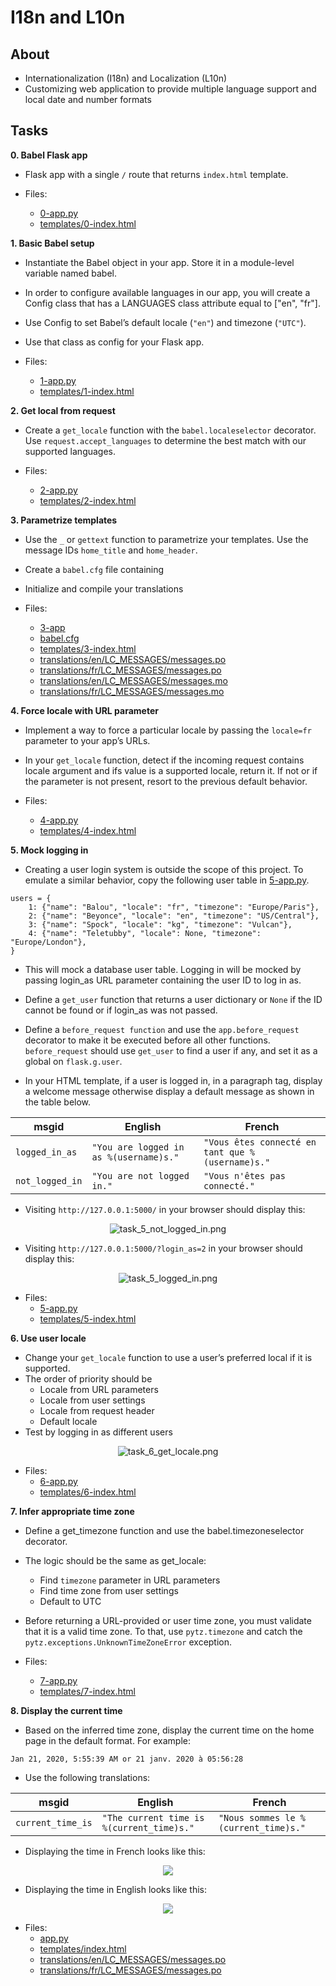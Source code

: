 # I18n and L10n

## About
* Internationalization (I18n) and Localization (L10n)
* Customizing web application to provide multiple language support and local date and number formats

## Tasks
**0. Babel Flask app**
- Flask app with a single `/` route that returns `index.html` template.

- Files:
    - [0-app.py](0-app.py)
    - [templates/0-index.html](templates/0-index.html)

**1. Basic Babel setup**    
- Instantiate the Babel object in your app. Store it in a  module-level variable named babel.

- In order to configure available languages in our app, you will create a Config class that has a LANGUAGES class attribute equal to ["en", "fr"].

- Use Config to set Babel’s default locale (`"en"`) and timezone (`"UTC"`).

- Use that class as config for your Flask app.

- Files:
    - [1-app.py](1-app.py)
    - [templates/1-index.html](templates/1-index.html)

**2. Get local from request**   
- Create a `get_locale` function with the `babel.localeselector` decorator. Use `request.accept_languages` to determine the best match with our supported languages.

- Files:
    - [2-app.py](2-app.py)
    - [templates/2-index.html](templates/2-index.html)

**3. Parametrize templates**
- Use the `_` or `gettext` function to parametrize your templates. Use the message IDs `home_title` and `home_header`.

- Create a `babel.cfg` file containing

- Initialize and compile your translations

- Files:
    - [3-app](3-app.py)
    - [babel.cfg](babel.cfg)
    - [templates/3-index.html](templates/3-index.htmls)
    - [translations/en/LC_MESSAGES/messages.po](translations/en/LC_MESSAGES/messages.po)
    - [translations/fr/LC_MESSAGES/messages.po](translations/fr/LC_MESSAGES/messages.po)
    - [translations/en/LC_MESSAGES/messages.mo](translations/en/LC_MESSAGES/messages.mo)
    - [translations/fr/LC_MESSAGES/messages.mo](translations/fr/LC_MESSAGES/messages.mo)

**4. Force locale with URL parameter**
- Implement a way to force a particular locale by passing the `locale=fr` parameter to your app’s URLs.

- In your `get_locale` function, detect if the incoming request contains locale argument and ifs value is a supported locale, return it. If not or if the parameter is not present, resort to the previous default behavior.

- Files:
    - [4-app.py](4-app.py)
    - [templates/4-index.html](templates/4-index.html)

**5. Mock logging in**
- Creating a user login system is outside the scope of this project. To emulate a similar behavior, copy the following user table in [5-app.py](5-app.py).  

```
users = {
    1: {"name": "Balou", "locale": "fr", "timezone": "Europe/Paris"},
    2: {"name": "Beyonce", "locale": "en", "timezone": "US/Central"},
    3: {"name": "Spock", "locale": "kg", "timezone": "Vulcan"},
    4: {"name": "Teletubby", "locale": None, "timezone": "Europe/London"},
}
````
- This will mock a database user table. Logging in will be mocked by passing login_as URL parameter containing the user ID to log in as.

- Define a `get_user` function that returns a user dictionary or `None` if the ID cannot be found or if login_as was not passed.

- Define a `before_request function` and use the `app.before_request` decorator to make it be executed before all other functions. `before_request` should use `get_user` to find a user if any, and set it as a global on `flask.g.user`.

- In your HTML template, if a user is logged in, in a paragraph tag, display a welcome message otherwise display a default message as shown in the table below.

| msgid | English | French |
| ----- | ------- | ------ |
| `logged_in_as` | `"You are logged in as %(username)s."` | `"Vous êtes connecté en tant que %(username)s."` |
| `not_logged_in` | `"You are not logged in."` | `"Vous n'êtes pas connecté."` |

- Visiting `http://127.0.0.1:5000/` in your browser should display this:

<p align="center"><img src="assets/task_5_not_logged_in.png" alt="task_5_not_logged_in.png"></p>

- Visiting `http://127.0.0.1:5000/?login_as=2` in your browser should display this: 

<p align="center"><img src="assets/task_5_logged_in.png" alt="task_5_logged_in.png"></p>


- Files: 
    - [5-app.py](5-app.py)
    - [templates/5-index.html](templates/5-index.html)

**6. Use user locale**
- Change your `get_locale` function to use a user’s preferred local if it is supported.
- The order of priority should be
    - Locale from URL parameters
    - Locale from user settings
    - Locale from request header
    - Default locale
- Test by logging in as different users

<p align="center"><img src="assets/task_6_get_locale.png" alt="task_6_get_locale.png"></p>

- Files:
    - [6-app.py](6-app.py)
    - [templates/6-index.html](templates/6-index.html)

**7. Infer appropriate time zone**
- Define a get_timezone function and use the babel.timezoneselector decorator.

- The logic should be the same as get_locale:
    - Find `timezone` parameter in URL parameters
    - Find time zone from user settings
    - Default to UTC

- Before returning a URL-provided or user time zone, you must validate that it is a valid time zone. To that, use `pytz.timezone` and catch the `pytz.exceptions.UnknownTimeZoneError` exception.

- Files:
    - [7-app.py](7-app.py)
    - [templates/7-index.html](templates/7-index.html)

**8. Display the current time**
- Based on the inferred time zone, display the current time on the home page in the default format. For example:

```
Jan 21, 2020, 5:55:39 AM or 21 janv. 2020 à 05:56:28
```

- Use the following translations:

| msgid | English | French |
| ----- | ------- | ------ |
| `current_time_is` | `"The current time is %(current_time)s."` | `"Nous sommes le %(current_time)s."` |

- Displaying the time in French looks like this:
<p align="center"><img src="assets/task_8_fr.png"></p>

- Displaying the time in English looks like this:
<p align="center"><img src="assets/task_8_en.png"></p>

- Files:
    - [app.py](app.py)
    - [templates/index.html](templates/index.html)
    - [translations/en/LC_MESSAGES/messages.po](translations/en/LC_MESSAGES/messages.po)
    - [translations/fr/LC_MESSAGES/messages.po](translations/fr/LC_MESSAGES/messages.po)


